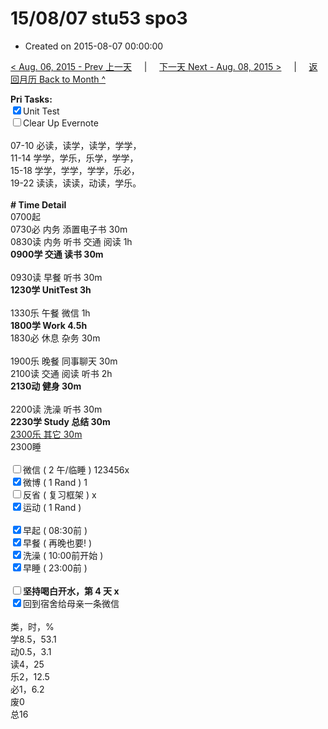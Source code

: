 # 15/08/07 stu53 spo3

- Created on 2015-08-07 00:00:00

[< Aug. 06, 2015 - Prev 上一天](_archived/lifelogs/2015/08/d06.md) &nbsp; &nbsp; | &nbsp; &nbsp; [下一天 Next - Aug. 08, 2015 >](_archived/lifelogs/2015/08/d08.md) &nbsp; &nbsp; |  &nbsp; &nbsp; [返回月历 Back to Month ^](_archived/lifelogs/2015/08/index.md)
<br/><div><strong>Pri Tasks:</strong></div><div><input checked="true" type="checkbox"/>Unit Test</div><div><input type="checkbox"/>Clear Up Evernote</div><div><br/></div><div><div>07-10 必读，读学，读学，学学，</div><div>11-14 学学，学乐，乐学，学学，</div></div><div>15-18 学学，学学，学学，乐必，</div><div>19-22 读读，读读，动读，学乐。</div><div><br/></div><div><b># Time Detail</b></div><div>0700起</div><div>0730必 内务 添置电子书 30m</div><div>0830读 内务 听书 交通 阅读 1h</div><div><b>0900学 交通 读书 30m</b></div><div><b><br/></b></div><div>0930读 早餐 听书 30m</div><div><strong>1230学 UnitTest 3h</strong></div><div><br clear="none"/></div><div>1330乐 午餐 微信 1h</div><div><strong>1800学 Work </strong><strong>4.5h</strong></div><div>1830必 休息 杂务 30m</div><div><br/></div><div>1900乐 晚餐 同事聊天 30m</div><div>2100读 交通 阅读 听书 2h</div><div><b>2130动 健身 30m</b></div><div><br/></div><div>2200读 洗澡 听书 30m</div><div><b>2230学 Study 总结 30m</b></div><div><u>2300乐 其它 30m</u></div><div>2300睡</div><div><br/></div><div><input type="checkbox"/>微信 ( 2 午/临睡 ) 123456x</div><div><input checked="true" type="checkbox"/>微博 ( 1 Rand ) 1</div><div><input type="checkbox"/>反省 ( 复习框架 ) x</div><div><input checked="true" type="checkbox"/>运动 ( 1 Rand ) </div><div><br/></div><div><input checked="true" type="checkbox"/>早起 ( 08:30前 ) </div><div><input checked="true" type="checkbox"/>早餐 ( 再晚也要! ) </div><div><input checked="true" type="checkbox"/>洗澡 ( 10:00前开始 ) <br/></div><div><input checked="true" type="checkbox"/>早睡 ( 23:00前 ) </div><div><b><br/></b></div><div><b><input type="checkbox"/>坚持喝白开水，第 4 天 x</b></div><div><b><input checked="true" type="checkbox"/></b>回到宿舍给母亲一条微信</div><div><br clear="none"/></div><div>类，时，%<br clear="none"/>学8.5，53.1<br clear="none"/>动0.5，3.1<br clear="none"/>读4，25<br clear="none"/>乐2，12.5<br clear="none"/>必1，6.2<br clear="none"/>废0<br clear="none"/>总16</div>
